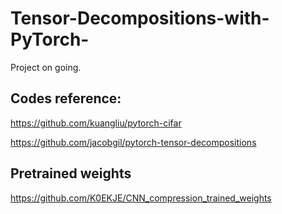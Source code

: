 # Tensor-Decompositions-with-PyTorch-

Project on going. 

## Codes reference: 

https://github.com/kuangliu/pytorch-cifar

https://github.com/jacobgil/pytorch-tensor-decompositions


## Pretrained weights
https://github.com/K0EKJE/CNN_compression_trained_weights
